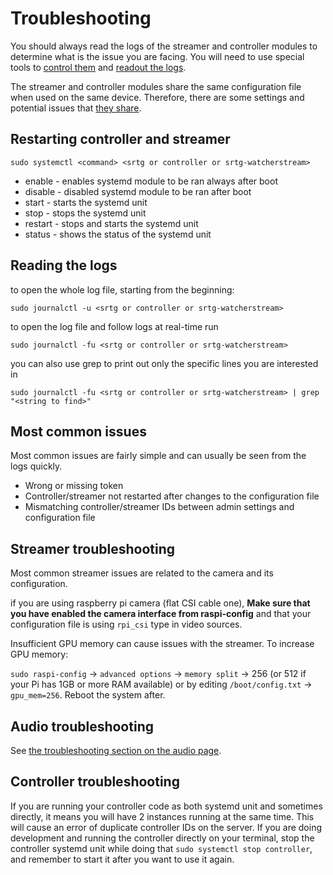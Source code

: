 # Troubleshooting

You should always read the logs of the streamer and controller modules to determine
what is the issue you are facing. You will need to use special tools to
[control them](#Restarting-controller-and-streamer) and [readout the logs](#Reading-the-logs).

The streamer and controller modules share the same configuration file when used
on the same device. Therefore, there are some settings and potential issues that
[they share](#Most-common-issues).

## Restarting controller and streamer

```
sudo systemctl <command> <srtg or controller or srtg-watcherstream>
```

- enable - enables systemd module to be ran always after boot
- disable - disabled systemd module to be ran after boot
- start - starts the systemd unit
- stop - stops the systemd unit
- restart - stops and starts the systemd unit
- status - shows the status of the systemd unit

## Reading the logs

to open the whole log file, starting from the beginning:

```
sudo journalctl -u <srtg or controller or srtg-watcherstream>
```

to open the log file and follow logs at real-time run

```
sudo journalctl -fu <srtg or controller or srtg-watcherstream>
```

you can also use grep to print out only the specific lines you are interested in

```
sudo journalctl -fu <srtg or controller or srtg-watcherstream> | grep "<string to find>"
```

## Most common issues

Most common issues are fairly simple and can usually be seen from the logs quickly.

- Wrong or missing token
- Controller/streamer not restarted after changes to the configuration file
- Mismatching controller/streamer IDs between admin settings and configuration file

## Streamer troubleshooting

Most common streamer issues are related to the camera and its configuration.

if you are using raspberry pi camera (flat CSI cable one),
**Make sure that you have enabled the camera interface from raspi-config** and
that your configuration file is using `rpi_csi` type in video sources.

Insufficient GPU memory can cause issues with the streamer. To increase GPU memory:

`sudo raspi-config` -> `advanced options` -> `memory split` -> 256 (or 512 if your
Pi has 1GB or more RAM available) or by editing `/boot/config.txt` -> `gpu_mem=256`.
Reboot the system after.

## Audio troubleshooting

See [the troubleshooting section on the audio page](streamer.html#troubleshooting).

## Controller troubleshooting

If you are running your controller code as both systemd unit and sometimes directly,
it means you will have 2 instances running at the same time. This will cause an
error of duplicate controller IDs on the server. If you are doing development and
running the controller directly on your terminal, stop the controller systemd unit
while doing that `sudo systemctl stop controller`, and remember to start it after
you want to use it again.
